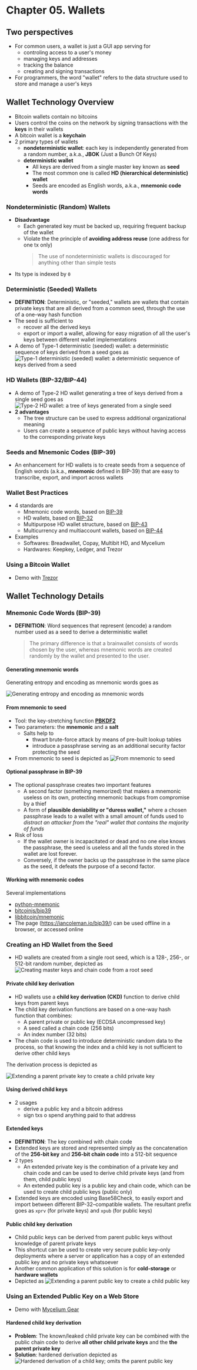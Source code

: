 # Chapter 05. Wallets

## Two perspectives

- For common users, a wallet is just a GUI app serving for
  - controling access to a user's money
  - managing keys and addresses
  - tracking the balance
  - creating and signing transactions
- For programmers, the word "wallet" refers to the data structure used to store and manage a user's keys

## Wallet Technology Overview

- Bitcoin wallets contain no bitcoins
- Users control the coins on the network by signing transactions with the **keys** in their wallets
- A bitcoin wallet is a **keychain**
- 2 primary types of wallets
  - **nondeterministic wallet**: each key is independently generated from a random number, a.k.a., **JBOK** (Just a Bunch Of Keys)
  - **deterministic wallet**
    - All keys are derived from a single master key known as **seed**
    - The most common one is called **HD (hierarchical deterministic) wallet**
    - Seeds are encoded as English words, a.k.a., **mnemonic code words**

### Nondeterministic (Random) Wallets

- **Disadvantage**
  - Each generated key must be backed up, requiring frequent backup of the wallet
  - Violate the the principle of **avoiding address reuse** (one address for one tx only)
    > The use of nondeterministic wallets is discouraged for anything other than simple tests
- Its type is indexed by `0`

### Deterministic (Seeded) Wallets

- **DEFINITION**: Deterministic, or "seeded," wallets are wallets that contain private keys that are all derived from a common seed, through the use of a one-way hash function
- The seed is sufficient to
  - recover all the derived keys
  - export or import a wallet, allowing for easy migration of all the user's keys between different wallet implementations
- A demo of Type-1 deterministic (seeded) wallet: a deterministic sequence of keys derived from a seed goes as
  ![Type-1 deterministic (seeded) wallet: a deterministic sequence of keys derived from a seed](images/type1-hd-wallet.png)

### HD Wallets (BIP-32/BIP-44)

- A demo of Type-2 HD wallet generating a tree of keys derived from a single seed goes as
  ![Type-2 HD wallet: a tree of keys generated from a single seed](images/type2-hd-wallet.png)
- **2 advantages**
  - The tree structure can be used to express additional organizational meaning
  - Users can create a sequence of public keys without having access to the corresponding private keys

### Seeds and Mnemonic Codes (BIP-39)

- An enhancement for HD wallets is to create seeds from a sequence of English words (a.k.a., **mnemonic** defined in BIP-39) that are easy to transcribe, export, and import across wallets

### Wallet Best Practices

- 4 standards are
  - Mnemonic code words, based on [BIP-39](https://github.com/bitcoin/bips/blob/master/bip-0039.mediawiki)
  - HD wallets, based on [BIP-32](https://github.com/bitcoin/bips/blob/master/bip-0032.mediawiki)
  - Multipurpose HD wallet structure, based on [BIP-43](https://github.com/bitcoin/bips/blob/master/bip-0043.mediawiki)
  - Multicurrency and multiaccount wallets, based on [BIP-44](https://github.com/bitcoin/bips/blob/master/bip-0044.mediawiki)
- Examples
  - Softwares: Breadwallet, Copay, Multibit HD, and Mycelium
  - Hardwares: Keepkey, Ledger, and Trezor

### Using a Bitcoin Wallet

- Demo with [Trezor](https://trezor.io/)

## Wallet Technology Details

### Mnemonic Code Words (BIP-39)

- **DEFINITION**: Word sequences that represent (encode) a random number used as a seed to derive a deterministic wallet
  > The primary difference is that a brainwallet consists of words chosen by the user, whereas mnemonic words are created randomly by the wallet and presented to the user.

#### Generating mnemonic words

Generating entropy and encoding as mnemonic words goes as

![Generating entropy and encoding as mnemonic words](images/mnemonic-generation.png)

#### From mnemonic to seed

- Tool: the key-stretching function [**PBKDF2**](https://en.wikipedia.org/wiki/PBKDF2)
- Two parameters: the **mnemonic** and a **salt**
  - Salts help to
    - thwart brute-force attack by means of pre-built lookup tables
    - introduce a passphrase serving as an additional security factor protecting the seed
- From mnemonic to seed is depicted as
  ![From mnemonic to seed](images/mnemonic-to-seed.png)

#### Optional passphrase in BIP-39

- The optional passphrase creates two important features
  - A second factor (something memorized) that makes a mnemonic useless on its own, protecting mnemonic backups from compromise by a thief
  - A form of **plausible deniability or "duress wallet,"** where a chosen passphrase leads to a wallet with a small amount of funds used to _distract an attacker from the "real" wallet that contains the majority of funds_
- Risk of loss
  - If the wallet owner is incapacitated or dead and no one else knows the passphrase, the seed is useless and all the funds stored in the wallet are lost forever.
  - Conversely, if the owner backs up the passphrase in the same place as the seed, it defeats the purpose of a second factor.

#### Working with mnemonic codes

Several implementations

- [python-mnemonic](https://github.com/trezor/python-mnemonic)
- [bitcoinjs/bip39](https://github.com/bitcoinjs/bip39)
- [libbitcoin/mnemonic](https://github.com/libbitcoin/libbitcoin-system/blob/master/src/wallet/mnemonic.cpp)
- The page (https://iancoleman.io/bip39/) can be used offline in a browser, or accessed online

### Creating an HD Wallet from the Seed

- HD wallets are created from a single root seed, which is a 128-, 256-, or 512-bit random number, depicted as
  ![Creating master keys and chain code from a root seed](images/seed-to-master-key.png)

#### Private child key derivation

- HD wallets use a **child key derivation (CKD)** function to derive child keys from parent keys
- The child key derivation functions are based on a one-way hash function that combines:
  - A parent private or public key (ECDSA uncompressed key)
  - A seed called a chain code (256 bits)
  - An index number (32 bits)
- The chain code is used to introduce deterministic random data to the process, so that knowing the index and a child key is not sufficient to derive other child keys

The derivation process is depicted as

![Extending a parent private key to create a child private key](images/extending-privkey.png)

#### Using derived child keys

- 2 usages
  - derive a public key and a bitcoin address
  - sign txs o spend anything paid to that address

#### Extended keys

- **DEFINITION**: The key combined with chain code
- Extended keys are stored and represented simply as the concatenation of the **256-bit key** and **256-bit chain code** into a 512-bit sequence
- 2 types
  - An extended private key is the combination of a private key and chain code and can be used to derive child private keys (and from them, child public keys)
  - An extended public key is a public key and chain code, which can be used to create child public keys (public only)
- Extended keys are encoded using Base58Check, to easily export and import between different BIP-32–compatible wallets. The resultant prefix goes as `xprv` (for private keys) and `xpub` (for public keys)

#### Public child key derivation

- Child public keys can be derived from parent public keys without knowledge of parent private keys
- This shortcut can be used to create very secure public key–only deployments where a server or application has a copy of an extended public key and no private keys whatsoever
- Another common application of this solution is for **cold-storage** or **hardware wallets**
- Depicted as
  ![Extending a parent public key to create a child public key](images/extending-pubkey.png)

### Using an Extended Public Key on a Web Store

- Demo with [Mycelium Gear](https://gear.mycelium.com/)

#### Hardened child key derivation

- **Problem**: The known/leaked child private key can be combined with the public chain code to derive **all other child private keys** and the **the parent private key**
- **Solution**: hardened derivation depicted as
  ![Hardened derivation of a child key; omits the parent public key](images/hardened-derivation.png)
